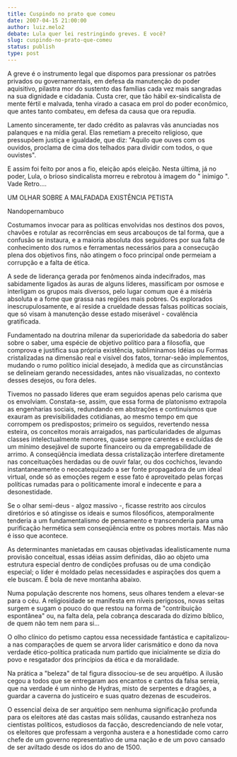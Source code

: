 ```yaml
---
title: Cuspindo no prato que comeu
date: 2007-04-15 21:00:00
author: luiz.melo2
debate: Lula quer lei restringindo greves. E você?
slug: cuspindo-no-prato-que-comeu
status: publish 
type: post
---
```


A greve é o instrumento legal que dispomos para pressionar os patrões privados ou governamentais, em defesa da manutenção do poder aquisitivo, pilastra mor do sustento das famílias cada vez mais sangradas na sua dignidade e cidadania. Custa crer, que tão hábil ex-sindicalista de mente fértil e malvada, tenha virado a casaca em prol do poder econômico, que antes tanto combateu, em defesa da causa que ora repudia.  

Lamento sinceramente, ter dado crédito as palavras vãs anunciadas nos palanques e na mídia geral. Elas remetiam a preceito religioso, que pressupõem justiça e igualdade, que diz: "Aquilo que ouves com os ouvidos, proclama de cima dos telhados para dividir com todos, o que ouvistes".   

E assim foi feito por anos a fio, eleição após eleição. Nesta última, já no poder, Lula, o brioso sindicalista morreu e rebrotou à imagem do " inimigo ". Vade Retro....  

UM OLHAR SOBRE A MALFADADA EXISTÊNCIA PETISTA  

Nandopernambuco  

  

  

Costumamos invocar para as políticas envolvidas nos destinos dos povos, chavões e rotular as recorrências em seus arcabouços de tal forma, que a confusão se instaura, e a maioria absoluta dos seguidores por sua falta de conhecimento dos rumos e ferramentas necessários para a consecução plena dos objetivos fins, não atingem o foco principal onde permeiam a corrupção e a falta de ética.   

A sede de liderança gerada por fenômenos ainda indecifrados, mas sabidamente ligados às auras de alguns líderes, massificam por osmose e interligam os grupos mais diversos, pelo lugar comum que é a miséria absoluta e a fome que grassa nas regiões mais pobres. Os explorados inescrupulosamente, e aí reside a crueldade dessas falsas políticas sociais, que só visam à manutenção desse estado miserável - covalência gratificada.   

Fundamentado na doutrina milenar da superioridade da sabedoria do saber sobre o saber, uma espécie de objetivo político para a filosofia, que comprova e justifica sua própria existência, subliminamos Idéias ou Formas cristalizadas na dimensão real e visível dos fatos, tornar-seão implementos, mudando o rumo político inicial desejado, à medida que as circunstâncias se delineiam gerando necessidades, antes não visualizadas, no contexto desses desejos, ou fora deles.   

Tivemos no passado líderes que eram seguidos apenas pelo carisma que os envolviam. Constata-se, assim, que essa forma de platonismo extrapola as engenharias sociais, redundando em abstrações e continuísmos que exauram as previsibilidades cotidianas, ao mesmo tempo em que corrompem os predispostos; primeiro os seguidos, revertendo nessa esteira, os conceitos morais arraigados, nas particularidades de algumas classes intelectualmente menores, quase sempre carentes e excluídas de um mínimo desejável de suporte financeiro ou da empregabilidade de arrimo. A conseqüência imediata dessa cristalização interfere diretamente nas conceituações herdadas ou de ouvir falar, ou dos cochichos, levando instantaneamente o neocatequizado a ser fonte propagadora de um ideal virtual, onde só as emoções regem e esse fato é aproveitado pelas forças políticas rumadas para o politicamente imoral e indecente e para a desonestidade.   

Se o olhar semi-deus - algoz massivo -, ficasse restrito aos círculos diretórios e só atingisse os ideais e sumos filosóficos, atemporalmente tenderia a um fundamentalismo de pensamento e transcenderia para uma purificação hermética sem conseqüência entre os pobres mortais. Mas não é isso que acontece.   

As determinantes manietadas em causas objetivadas idealisticamente numa provisão conceitual, essas idéias assim definidas, dão ao objeto uma estrutura especial dentro de condições profusas ou de uma condição especial; o líder é moldado pelas necessidades e aspirações dos quem a ele buscam. É bola de neve montanha abaixo.   

Numa população descrente nos homens, seus olhares tendem a elevar-se para o céu. A religiosidade se manifesta em níveis perigosos, novas seitas surgem e sugam o pouco do que restou na forma de "contribuição espontânea" ou, na falta dela, pela cobrança descarada do dízimo bíblico, de quem não tem nem para si...   

O olho clínico do petismo captou essa necessidade fantástica e capitalizou-a nas comparações de quem se arvora líder carismático e dono da nova verdade ético-política praticada num partido que inicialmente se dizia do povo e resgatador dos princípios da ética e da moralidade.   

Na prática a "beleza" de tal figura dissociou-se de seu arquétipo. A ilusão cegou a todos que se entregaram aos encantos e cantos da falsa sereia, que na verdade é um ninho de Hydras, misto de serpentes e dragões, a guardar a caverna do justiceiro e suas quatro dezenas de escudeiros.  

O essencial deixa de ser arquétipo sem nenhuma significação profunda para os eleitores até das castas mais sólidas, causando estranheza nos cientistas políticos, estudiosos da facção, descredenciando de nele votar, os eleitores que professam a vergonha austera e a honestidade como carro chefe de um governo representativo de uma nação e de um povo cansado de ser aviltado desde os idos do ano de 1500.
